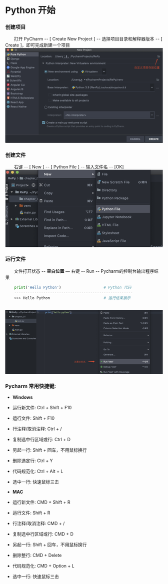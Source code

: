 # Python 开始
### 创建项目
&emsp;&emsp;打开 PyCharm -- [ Create New Project ] -- 选择项目目录和解释器版本 -- [ Create ]，即可完成新建一个项目
![](/assets/QQ20200918-112050@2x.png)

### 创建文件
&emsp;&emsp;右键 -- [ New ] -- [ Python File ] -- 输入文件名 -- [OK]
![](/assets/QQ20200918-112611@2x.png)

### 运行文件
&emsp;&emsp;文件打开状态 -- **空白位置** — 右键 -- Run -- Pycharm的控制台输出程序结果

```python
    print('Hello Python')                   # Python 代码
    -----------------------------------------------------
    >>> Hello Python                        # 运行结果展示
    
```
![](/assets/QQ20200918-113050@2x.png)

### Pycharm 常用快捷键:
*  **Windows**
 * 运行新文件: Ctrl + Shift + F10 
 * 运行文件: Shift + F10
 * 行注释/取消注释: Ctrl + /
 * 复制选中行区域或行: Ctrl + D
 * 另起一行: Shift + 回车，不用鼠标换行
 * 删除选定行: Ctrl + Y
 * 代码规范化: Ctrl + Alt + L
 * 选中一行: 快速鼠标三击


*  **MAC** 
 * 运行新文件: CMD + Shift + R 
 * 运行文件: Shift + R
 * 行注释/取消注释: CMD + /
 * 复制选中行区域或行: CMD + D
 * 另起一行: Shift + 回车，不用鼠标换行
 * 删除整行: CMD + Delete
 * 代码规范化: CMD + Option + L
 * 选中一行: 快速鼠标三击






